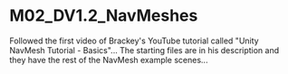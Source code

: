 # M02_DV1.2_NavMeshes
 
Followed the first video of Brackey's YouTube tutorial called "Unity NavMesh Tutorial - Basics"... 
The starting files are in his description and they have the rest of the NavMesh example scenes...


